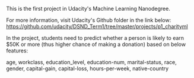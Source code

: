 This is the first project in Udacity's Machine Learning Nanodegree.

For more information, visit Udacity's Github folder in the link below:
https://github.com/udacity/DSND_Term1/tree/master/projects/p1_charityml

In the project, students need to predict whether a person is likely to earn $50K or more (thus higher chance of making a donation) based on below features:

age,
workclass,
education_level,
education-num,
marital-status,
race,
gender,
capital-gain,
capital-loss,
hours-per-week,
native-country
